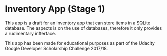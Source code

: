 # Inventory App (Stage 1)

This app is a draft for an inventory app that can store items in a SQLite database. The aspects is on the use of databases, therefore it only provides a rudimentary infterface.


This app has been made for educational purposes as part of the Udacity Google Developer Scholarship Challenge 2017/18.

